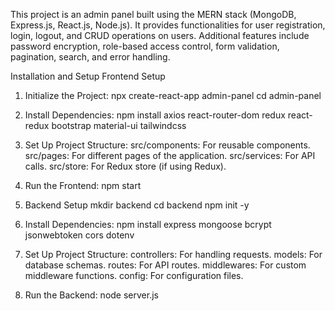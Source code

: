 
This project is an admin panel built using the MERN stack (MongoDB, Express.js, React.js, Node.js). It provides   functionalities for user registration, login, logout, and CRUD operations on users. Additional features include password encryption, role-based access control, form validation, pagination, search, and error handling.

Installation and Setup
Frontend Setup

1. Initialize the Project:
    npx create-react-app admin-panel
    cd admin-panel

2. Install Dependencies:
    npm install axios react-router-dom redux react-redux bootstrap material-ui tailwindcss

3. Set Up Project Structure:
   src/components: For reusable components.
   src/pages: For different pages of the application.
   src/services: For API calls.
   src/store: For Redux store (if using Redux).

4. Run the Frontend:
    npm start
   
5. Backend Setup
    mkdir backend
    cd backend
    npm init -y

6. Install Dependencies:
    npm install express mongoose bcrypt jsonwebtoken cors dotenv

7. Set Up Project Structure:
    controllers: For handling requests.
    models: For database schemas.
    routes: For API routes.
    middlewares: For custom middleware functions.
    config: For configuration files.

8. Run the Backend:
    node server.js

